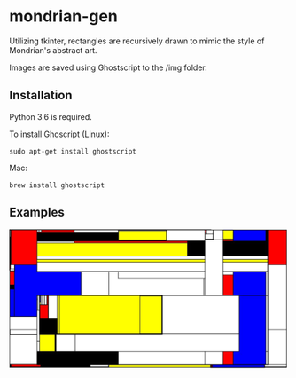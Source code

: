 # mondrian-gen
Utilizing tkinter, rectangles are recursively drawn to mimic the style
of Mondrian's abstract art.

Images are saved using Ghostscript to the /img folder.

## Installation
Python 3.6 is required.

To install Ghoscript (Linux):
```
sudo apt-get install ghostscript
```
Mac:
```
brew install ghostscript
```

## Examples
[image_one]: https://raw.githubusercontent.com/psiofxt/mondrian-gen/master/img/example1.jpg "Image One"

![alt text][image_one]
